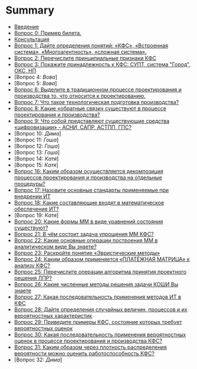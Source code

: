 # Summary

- [Введение](INTRODUCTION.md)
- [Вопрос 0: Пример билета.](tickets/0.md)
- [Консультация](tickets/consultation.md)
- [Вопрос 1: Дайте определения понятий: «КФС», «Встроенная система», «Многоагентность», «сложная система».](tickets/1.md)
- [Вопрос 2: Перечислите принципиальные признаки КФС](tickets/2.md)
- [Вопрос 3: Покажите принадлежность к КФС: СУПТ, система "Город", ОКС, НП](tickets/3.md)
- [Вопрос 4: *Вова*]
- [Вопрос 5: *Вова*]
- [Вопрос 6: Выделите в традиционном процессе проектирования и производства то, что относится к проектированию.](tickets/6.md)
- [Вопрос 7: Что такое технологическая подготовка производства?](tickets/7.md)
- [Вопрос 8: Какие «обратные связи» существуют в процессе проектирования и производства?](tickets/8.md)
- [Вопрос 9: Что собой представляют существующие средства «цифровизации» - АСНИ, САПР, АСТПП, ГПС?](tickets/9.md)
- [Вопрос 10: *Дима*]
- [Вопрос 11: *Гоша*]
- [Вопрос 12: *Гоша*]
- [Вопрос 13: *Гоша*]
- [Вопрос 14: *Катя*]
- [Вопрос 15: *Катя*]
- [Вопрос 16: Каким образом осуществляется декомпозиция процессов проектирования и производства на отдельные процедуры?](tickets/16.md)
- [Вопрос 17: Назовите основные стандарты применяемые при внедрении ИТ](tickets/17.md)
- [Вопрос 18: Какие составляющие входят в математическое обеспечение ИТ?](tickets/18.md)
- [Вопрос 19: *Катя*]
- [Вопрос 20: Какие формы ММ в виде уравнений состояния существуют?](tickets/20.md)
- [Вопрос 21: В чём состоит задача упрощения ММ КФС?](tickets/21.md)
- [Вопрос 22: Какие основные операции построения ММ в аналитическом виде Вы знаете?](tickets/22.md)
- [Вопрос 23: Раскройте понятие «Эвристические методы»](tickets/23.md)
- [Вопрос 24: Каким образом применяется «ПЛАТЁЖНАЯ МАТРИЦА» к анализу КФС?](tickets/24.md)
- [Вопрос 25: Перечислите операции алгоритма принятия проектного решения ЛПР?](tickets/25.md)
- [Вопрос 26: Какие численные методы решения задачи КОШИ Вы знаете](tickets/26.md)
- [Вопрос 27: Какая последовательность применения методов ИТ в КФС](tickets/27.md)
- [Вопрос 28: Дайте определения случайных величин, процессов и их вероятностных характеристик](tickets/28.md)
- [Вопрос 29: Приведите примеры КФС, состояние которых требует вероятностных оценок](tickets/29.md)
- [Вопрос 30: Какая последовательность применения вероятностных оценок в процессе проектирования и производства КФС?](tickets/30.md)
- [Вопрос 31: Каким образом через плотность распределения вероятности можно оценить работоспособность КФС?](tickets/31.md)
- [Вопрос 32: *Дима*]
